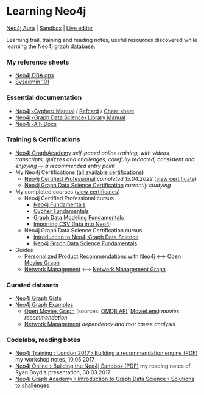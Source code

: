 # Learning Neo4j

[Neo4j Aura](https://console.neo4j.io) | [Sandbox](https://sandbox.neo4j.com/) | [Live editor](https://console.neo4j.org/)

Learning trail, training and reading notes, useful resources discovered while learning the Neo4j graph database.

### My reference sheets

* [Neo4j DBA ops](https://github.com/olange/refcards/blob/main/sheets/Neo4j-DBA-ops.md)
* [Sysadmin 101](https://github.com/olange/refcards/blob/main/sheets/Sysadmin-101.md)

### Essential documentation

* [Neo4j ‹Cypher› Manual](https://neo4j.com/docs/cypher-manual/current/syntax/) / [Refcard](https://neo4j.com/docs/cypher-refcard/current/) / [Cheat sheet](https://neo4j.com/docs/cypher-cheat-sheet/current/)
* [Neo4j ‹Graph Data Science› Library Manual](https://neo4j.com/docs/graph-data-science/current/introduction/)
* [Neo4j ‹All› Docs](https://neo4j.com/docs/)

### Training & Certifications

* [Neo4j GraphAcademy](https://graphacademy.neo4j.com/courses/) _self-paced online training, with videos, transcripts, quizzes and challenges; carefully redacted, consistent and enjoying — a recommended entry point_
* My Neo4j Certifications ([all available certifications](https://graphacademy.neo4j.com/categories/certification/))
  * [Neo4j Certified Professional](https://neo4j.com/graphacademy/neo4j-certification/) _completed 15.04.2022_ ([view certificate](https://graphacademy.neo4j.com/u/b6c5a3b4-940e-4878-a819-6159174783de/neo4j-certification/))
  * [Neo4j Graph Data Science Certification](https://neo4j.com/graphacademy/neo4j-gds-certify/) _currently studying_
* My completed courses ([view certificates](https://graphacademy.neo4j.com/account/courses/completed))
  * Neo4j Certified Professional cursus
    * [Neo4j Fundamentals](https://graphacademy.neo4j.com/courses/neo4j-fundamentals/)
    * [Cypher Fundamentals](https://graphacademy.neo4j.com/courses/cypher-fundamentals/)
    * [Graph Data Modeling Fundamentals](https://graphacademy.neo4j.com/courses/modeling-fundamentals/)
    * [Importing CSV Data into Neo4j](https://graphacademy.neo4j.com/courses/importing-data/)
  * Neo4j Graph Data Science Certification cursus
    * [Introduction to Neo4j Graph Data Science](https://graphacademy.neo4j.com/courses/gds-product-introduction/)
    * [Neo4j Graph Data Science Fundamentals](https://graphacademy.neo4j.com/courses/graph-data-science-fundamentals/)
* Guides
  * [Personalized Product Recommendations with Neo4j](https://github.com/neo4j-graph-examples/recommendations/blob/main/documentation/recommendations.adoc) ⟷ [Open Movies Graph](https://github.com/neo4j-graph-examples/recommendations)
  * [Network Management](https://github.com/neo4j-graph-examples/network-management/blob/main/documentation/network-management.adoc) ⟷ [Network Management Graph](https://github.com/neo4j-graph-examples/network-management)

### Curated datasets

* [Neo4j Graph Gists](https://neo4j.com/graphgists/)
* [Neo4j Graph Examples](https://github.com/neo4j-graph-examples)  
  * [Open Movies Graph](https://github.com/neo4j-graph-examples/recommendations) (sources: [OMDB API](http://www.omdbapi.com), [MovieLens](https://grouplens.org/datasets/movielens/)) _movies recommendation_
  * [Network Management](https://github.com/neo4j-graph-examples/network-management) _dependency and root cause analysis_

### Codelabs, reading botes

* [Neo4j Training › London 2017 › Building a recommendation engine (PDF)](notes/neo4j-building-reco-engine-20170510.pdf) my workshop notes, 10.05.2017
* [Neo4j Online › Building the Neo4j Sandbox (PDF)](notes/neo4j-sandbox-20170330-reading-notes.pdf) my reading notes of Ryan Boyd's presentation, 30.03.2017
* [Neo4j Graph Academy › Introduction to Graph Data Science › Solutions to challenges](academy/README.md)